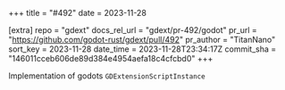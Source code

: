 +++
title = "#492"
date = 2023-11-28

[extra]
repo = "gdext"
docs_rel_url = "gdext/pr-492/godot"
pr_url = "https://github.com/godot-rust/gdext/pull/492"
pr_author = "TitanNano"
sort_key = 2023-11-28
date_time = 2023-11-28T23:34:17Z
commit_sha = "146011cceb606de89d384e4954aefa18c4cfcbd0"
+++

Implementation of godots `GDExtensionScriptInstance`
